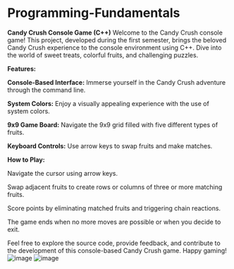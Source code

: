 # Programming-Fundamentals
**Candy Crush Console Game (C++)**
Welcome to the Candy Crush console game! This project, developed during the first semester, brings the beloved Candy Crush experience to the console environment using C++. Dive into the world of sweet treats, colorful fruits, and challenging puzzles.

**Features:**

**Console-Based Interface:** Immerse yourself in the Candy Crush adventure through the command line.

**System Colors:** Enjoy a visually appealing experience with the use of system colors.

**9x9 Game Board:** Navigate the 9x9 grid filled with five different types of fruits.

**Keyboard Controls:** Use arrow keys to swap fruits and make matches.


**How to Play:**

Navigate the cursor using arrow keys.

Swap adjacent fruits to create rows or columns of three or more matching fruits.

Score points by eliminating matched fruits and triggering chain reactions.

The game ends when no more moves are possible or when you decide to exit.


Feel free to explore the source code, provide feedback, and contribute to the development of this console-based Candy Crush game. Happy gaming!
![image](https://github.com/f219095/Programming-Fundamentals/assets/92564229/0182b224-fc6e-4016-a9cd-71d1a0d55514)
![image](https://github.com/f219095/Programming-Fundamentals/assets/92564229/8074b8c1-5b9f-41a5-9398-9c583f936361)

